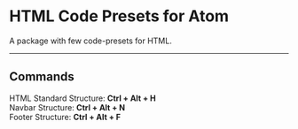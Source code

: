 # HTML Code Presets for Atom
A package with few code-presets for HTML.
****
## Commands
HTML Standard Structure: **Ctrl + Alt + H**  
Navbar Structure: **Ctrl + Alt + N**  
Footer Structure: **Ctrl + Alt + F**
